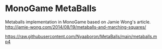# MonoGame MetaBalls

Metaballs implementation in MonoGame based on Jamie Wong's article.
<br> http://jamie-wong.com/2014/08/19/metaballs-and-marching-squares/

https://raw.githubusercontent.com/Nyaaboron/MetaBalls/main/metaballs.mp4
